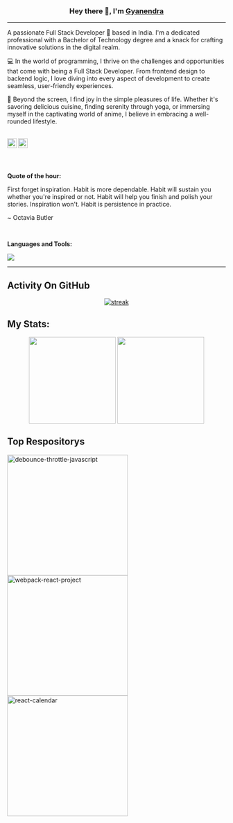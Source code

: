 <h3 align="center">Hey there 👋, I'm <a href="https://github.com/officialgyanendra">Gyanendra</a></h3>

<hr/>

<p align="left">A passionate Full Stack Developer 🚀 based in India. I'm a dedicated professional with a Bachelor of Technology degree and a knack for crafting innovative solutions in the digital realm.</p>

<p align="left">💻 In the world of programming, I thrive on the challenges and opportunities that come with being a Full Stack Developer. From frontend design to backend logic, I love diving into every aspect of development to create seamless, user-friendly experiences.</p>

<p align="left">🌟 Beyond the screen, I find joy in the simple pleasures of life. Whether it's savoring delicious cuisine, finding serenity through yoga, or immersing myself in the captivating world of anime, I believe in embracing a well-rounded lifestyle.</p>

<br/>
<a href="https://www.linkedin.com/in/amir1411/">
  <img align="left" alt="LinkdeIN" width="22px" src="https://upload.wikimedia.org/wikipedia/commons/thumb/c/ca/LinkedIn_logo_initials.png/600px-LinkedIn_logo_initials.png" />
</a>
<a href="https://leetcode.com/user3321H/">
  <img align="left" alt="leetcode" width="22px" src="https://assets.leetcode.com/static_assets/public/images/LeetCode_logo_rvs.png" />
</a>
<br/>
<br/>

<pre>

</pre>

**Quote of the hour:**

First forget inspiration. Habit is more dependable. Habit will sustain you whether you're inspired or not. Habit will help you finish and polish your stories. Inspiration won't. Habit is persistence in practice.

~ Octavia Butler
<pre>

</pre>
**Languages and Tools:**  

<p align="left">
  <img src="https://skillicons.dev/icons?i=js,typescript,react,redux,express,nodejs,vscode,github,mongodb,mysql,css,html,tailwind,bootstrap,angular,vue,graphql,jest,npm,yarn,docker,kubernetes,rabbitmq,aws,ubuntu,linux,vite,webpack,babel,git,figma" />
</p>

<hr/>

## Activity On GitHub

<p align="center">
  <a href="https://github.com/Thinkright20">      
<img title="stats" alt="streak" src="https://github-readme-streak-stats.herokuapp.com/?user=Amir1411&theme=dark&hide_border=true&stroke=f53b3b"/>
</a> 
</p>

## My Stats:
<p align="center">
<img align="center" height="200px" src="https://github-readme-stats.vercel.app/api?username=Amir1411&hide_border=true&show_icons=true&count_private=true&theme=gruvbox&bg_color=151515">
<img align="center" height="200px" src="https://github-readme-stats.vercel.app/api/top-langs/?username=amir1411&hide_border=true&show_icons=true&theme=gruvbox&bg_color=151515" />
</p>

## Top Respositorys
  <p align="left">
     <a href="https://github.com/amir1411/debounce-throttle-javascript"><img width="278" src="https://denvercoder1-github-readme-stats.vercel.app/api/pin/?username=amir1411&repo=debounce-throttle-javascript&theme=react&bg_color=1F222E&title_color=F8D866&hide_border=true&icon_color=F8D866&show_icons=false" alt="debounce-throttle-javascript"></a>
    <a href="https://github.com/amir1411/webpack-react-project"><img width="278" src="https://denvercoder1-github-readme-stats.vercel.app/api/pin/?username=amir1411&repo=webpack-react-project&theme=react&bg_color=1F222E&title_color=F8D866&hide_border=true&icon_color=F8D866&show_icons=false" alt="webpack-react-project"></a>
   <a href="https://github.com/amir1411/react-calendar"><img width="278" src="https://denvercoder1-github-readme-stats.vercel.app/api/pin/?username=amir1411&repo=react-calendar&theme=react&bg_color=1F222E&title_color=F8D866&hide_border=true&icon_color=F8D866&show_icons=false" alt="react-calendar"></a>
  </p>
 
<br/>
